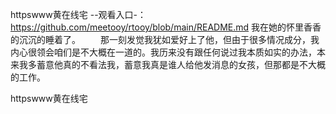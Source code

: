 httpswww黄在线宅
--观看入口-：https://github.com/meetooy/rtooy/blob/main/README.md
我在她的怀里香香的沉沉的睡着了。
　　那一刻发觉我犹如爱好上了他，但由于很多情况成分，我内心很领会咱们是不大概在一道的。我历来没有跟任何说过我本质如实的办法，本来我多蓄意他真的不看法我，蓄意我真是谁人给他发消息的女孩，但那都是不大概的工作。

httpswww黄在线宅
